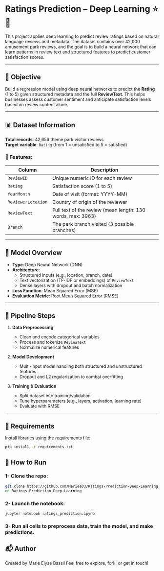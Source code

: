# Ratings Prediction – Deep Learning ⭐🎢

This project applies deep learning to predict review ratings based on natural language reviews and metadata. The dataset contains over 42,000 amusement park reviews, and the goal is to build a neural network that can learn patterns in review text and structured features to predict customer satisfaction scores.

---

## 📌 Objective

Build a regression model using deep neural networks to predict the **Rating** (1 to 5) given structured metadata and the full **ReviewText**. This helps businesses assess customer sentiment and anticipate satisfaction levels based on review content alone.

---

## 📊 Dataset Information

**Total records**: 42,656 theme park visitor reviews  
**Target variable**: `Rating` (from 1 = unsatisfied to 5 = satisfied)

### 🔑 Features:
| Column              | Description                                                       |
|---------------------|-------------------------------------------------------------------|
| `ReviewID`          | Unique numeric ID for each review                                |
| `Rating`            | Satisfaction score (1 to 5)                                       |
| `YearMonth`         | Date of visit (format: YYYY-MM)                                  |
| `ReviewerLocation`  | Country of origin of the reviewer                                |
| `ReviewText`        | Full text of the review (mean length: 130 words, max: 3963)       |
| `Branch`            | The park branch visited (3 possible branches)                    |

---

## 🧠 Model Overview

- **Type**: Deep Neural Network (DNN)
- **Architecture**:
  - Structured inputs (e.g., location, branch, date)
  - Text vectorization (TF-IDF or embeddings) of `ReviewText`
  - Dense layers with dropout and batch normalization
- **Loss Function**: Mean Squared Error (MSE)
- **Evaluation Metric**: Root Mean Squared Error (RMSE)

---

## 🔬 Pipeline Steps

1. **Data Preprocessing**
   - Clean and encode categorical variables
   - Process and tokenize `ReviewText`
   - Normalize numerical features

2. **Model Development**
   - Multi-input model handling both structured and unstructured features
   - Dropout and L2 regularization to combat overfitting

3. **Training & Evaluation**
   - Split dataset into training/validation
   - Tune hyperparameters (e.g., layers, activation, learning rate)
   - Evaluate with RMSE

---

## 🔧 Requirements

Install libraries using the requirements file:

```bash
pip install -r requirements.txt
```

## 🚀 How to Run

### 1- Clone the repo:
```bash
git clone https://github.com/Mariee03/Ratings-Prediction-Deep-Learning.git
cd Ratings-Prediction-Deep-Learning
```

### 2- Launch the notebook:
```bash
jupyter notebook ratings_prediction.ipynb
```

### 3- Run all cells to preprocess data, train the model, and make predictions.

## 📬 Author
Created by Marie Elyse Bassil
Feel free to explore, fork, or get in touch!
